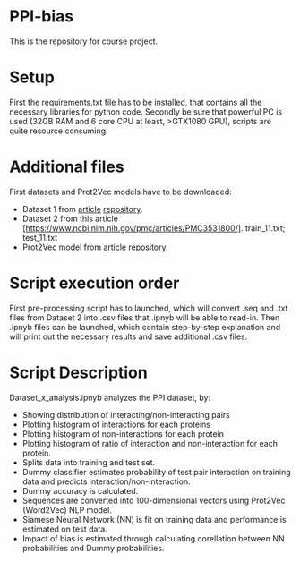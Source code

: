 # PPI-bias
This is the repository for course project. 

# Setup
First the requirements.txt file has to be installed, that contains all the necessary libraries for python code.
Secondly be sure that powerful PC is used (32GB RAM and 6 core CPU at least, >GTX1080 GPU), scripts are quite resource consuming.

# Additional files
First datasets and Prot2Vec models have to be downloaded:
 - Dataset 1 from [article](https://academic.oup.com/bioinformatics/article/35/14/i305/5529260) [repository](https://github.com/muhaochen/seq_ppi).
 - Dataset 2 from this article [https://www.ncbi.nlm.nih.gov/pmc/articles/PMC3531800/]. train_11.txt; test_11.txt
 - Prot2Vec model from [article](https://arxiv.org/pdf/1503.05140v1.pdf) [repository](https://github.com/kyu999/biovec).
 
# Script execution order
First pre-processing script has to launched, which will convert .seq and .txt files from Dataset 2 into .csv files that .ipnyb will be able to read-in.
Then .ipnyb files can be launched, which contain step-by-step explanation and will print out the necessary results and save additional .csv files.

# Script Description
Dataset_x_analysis.ipnyb analyzes the PPI dataset, by:
- Showing distribution of interacting/non-interacting pairs
- Plotting histogram of interactions for each proteins
- Plotting histogram of non-interactions for each protein
- Plotting histogram of ratio of interaction and non-interaction for each protein.
- Splits data into training and test set.
- Dummy classifier estimates probability of test pair interaction on training data and predicts interaction/non-interaction.
- Dummy accuracy is calculated.
- Sequences are converted into 100-dimensional vectors using Prot2Vec (Word2Vec) NLP model.
- Siamese Neural Network (NN) is fit on training data and performance is estimated on test data.
- Impact of bias is estimated through calculating corellation between NN probabilities and Dummy probabilities.

